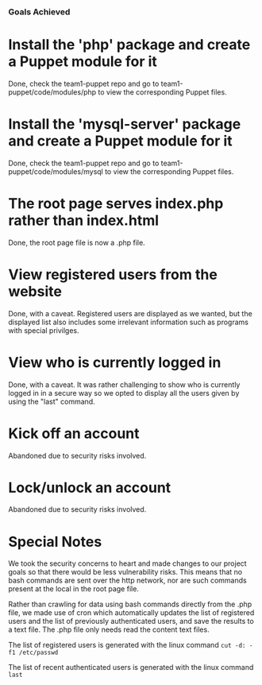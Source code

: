 ### Goals Achieved

# Install the 'php' package and create a Puppet module for it
Done, check the team1-puppet repo and 
go to team1-puppet/code/modules/php to view the corresponding Puppet files.

# Install the 'mysql-server' package and create a Puppet module for it
Done, check the team1-puppet repo and 
go to team1-puppet/code/modules/mysql to view the corresponding Puppet files.

# The root page serves index.php rather than index.html
Done, the root page file is now a .php file.

# View registered users from the website
Done, with a caveat. Registered users are displayed as we wanted, but the displayed list also includes some irrelevant information such as programs with special privilges.

# View who is currently logged in
Done, with a caveat. It was rather challenging to show who is currently logged in in a secure way so we opted to display all the users given by using the "last" command. 

# Kick off an account
Abandoned due to security risks involved.

# Lock/unlock an account
Abandoned due to security risks involved.

# Special Notes
We took the security concerns to heart and made changes to our project goals so that there would be less vulnerability risks. This means that no bash commands are sent over the http network, nor are such commands present at the local in the root page file.

Rather than crawling for data using bash commands directly from the .php file, we made use of cron which automatically updates the list of registered users and the list of previously authenticated users, and save the results to a text file. The .php file only needs read the content text files.

The list of registered users is generated with the linux command ```cut -d: -f1 /etc/passwd ```

The list of recent authenticated users is generated with the linux command ```last```
